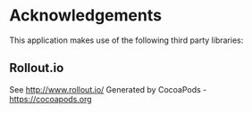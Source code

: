 # Acknowledgements
This application makes use of the following third party libraries:

## Rollout.io

See http://www.rollout.io/
Generated by CocoaPods - https://cocoapods.org
